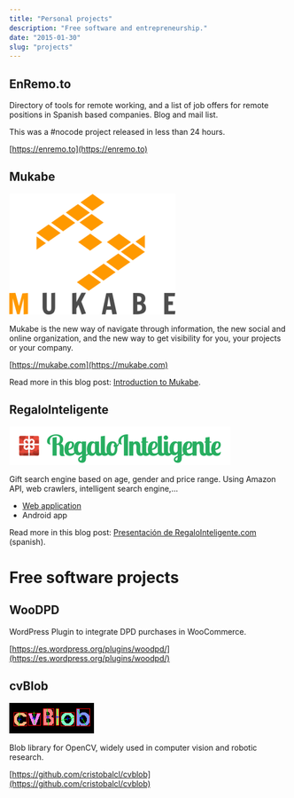 ```yaml
---
title: "Personal projects"
description: "Free software and entrepreneurship."
date: "2015-01-30"
slug: "projects"
---
```


EnRemo.to
---------

Directory of tools for remote working, and a list of job offers for remote positions in Spanish based companies. Blog and mail list.

This was a #nocode project released in less than 24 hours.

[https://enremo.to](https://enremo.to)

Mukabe
------

![Mukabe](/images/mukabe_logotype.png)

Mukabe is the new way of navigate through information, the new social and online organization, and the new way to get visibility for you, your projects or your company.

[https://mukabe.com](https://mukabe.com)

Read more in this blog post: [Introduction to Mukabe](/post/mukabe_en/).

RegaloInteligente
-----------------

[![RegaloInteligente](/images/regalointeligente-logo.png "RegaloInteligente")](http://regalointeligente.com)

Gift search engine based on age, gender and price range. Using Amazon API, web crawlers, intelligent search engine,...

* [Web application](http://regalointeligente.com)
* Android app

Read more in this blog post: [Presentación de RegaloInteligente.com](/post/regalointeligente/) (spanish).

Free software projects
======================

WooDPD
------

WordPress Plugin to integrate DPD purchases in WooCommerce.

[https://es.wordpress.org/plugins/woodpd/](https://es.wordpress.org/plugins/woodpd/)

cvBlob
------

[![cvBlob](/images/cvblob.png "cvBlob")](https://github.com/cristobalcl/cvblob)

Blob library for OpenCV, widely used in computer vision and robotic research.

[https://github.com/cristobalcl/cvblob](https://github.com/cristobalcl/cvblob)
